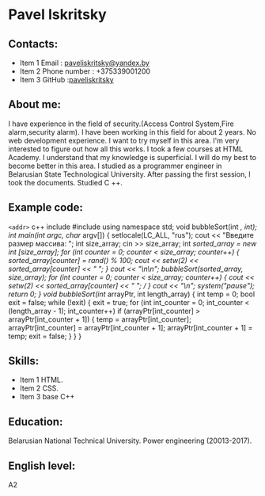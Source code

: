 # Pavel Iskritsky
## Contacts:
* Item 1 Email : paveliskritsky@yandex.by
* Item 2 Phone number : +375339001200
* Item 3 GitHub :[paveliskritsky](https://github.com/paveliskritsky)
## About me:
I have experience in the field of security.(Access Control System,Fire alarm,security alarm). I have been working in this field for about 2 years. No web development experience. I want to try myself in this area. I'm very interested to figure out how all this works. I took a few courses at HTML Academy. I understand that my knowledge is superficial. I will do my best to become better in this area. I studied as a programmer engineer in Belarusian State Technological University. After passing the first session, I took the documents. Studied C ++. 
## Example code:
`<addr>` c++
include <iostream>
#include <iomanip>
using namespace std;
void bubbleSort(int *, int);
int main(int argc, char* argv[])
{
    setlocale(LC_ALL, "rus");
    cout << "Введите размер массива: ";
    int size_array; 
    cin >> size_array;
    int *sorted_array = new int [size_array];
    for (int counter = 0; counter < size_array; counter++)
    {
        sorted_array[counter] = rand() % 100; 
        cout << setw(2) << sorted_array[counter] << "  "; 
    }
    cout << "\n\n";
    bubbleSort(sorted_array, size_array); 
    for (int counter = 0; counter < size_array; counter++)
    {
        cout << setw(2) << sorted_array[counter] << "  "; /
    }
    cout << "\n";
    system("pause");
    return 0;
}
void bubbleSort(int* arrayPtr, int length_array) 
{
 int temp = 0; 
 bool exit = false; 
 while (!exit)
 {
  exit = true;
  for (int int_counter = 0; int_counter < (length_array - 1); int_counter++)
    if (arrayPtr[int_counter] > arrayPtr[int_counter + 1]) 
    {
     temp = arrayPtr[int_counter];
     arrayPtr[int_counter] = arrayPtr[int_counter + 1];
     arrayPtr[int_counter + 1] = temp;
     exit = false; 
    }
 }
}

## Skills:
* Item 1 HTML.
* Item 2 CSS.
* Item 3 base C++
## Education:
Belarusian National Technical University. Power engineering (20013-2017).
## English level:
A2